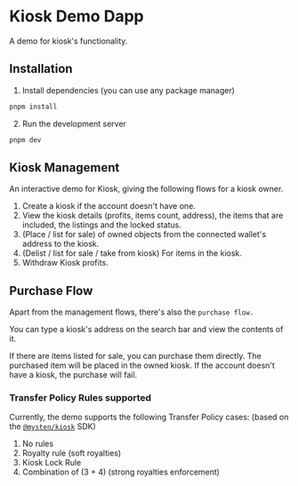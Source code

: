 # Kiosk Demo Dapp

A demo for kiosk's functionality.

## Installation


1. Install dependencies (you can use any package manager)
```sh
pnpm install
```

2. Run the development server

```sh
pnpm dev
```


## Kiosk Management

An interactive demo for Kiosk, giving the following flows for a kiosk owner.

1. Create a kiosk if the account doesn't have one.
2. View the kiosk details (profits, items count, address), the items that are included, the listings and the locked status.
3. (Place / list for sale) of owned objects from the connected wallet's address to the kiosk.
4. (Delist / list for sale / take from kiosk) For items in the kiosk.
5. Withdraw Kiosk profits.


## Purchase Flow

Apart from the management flows, there's also the `purchase flow.`

You can type a kiosk's address on the search bar and view the contents of it.

If there are items listed for sale, you can purchase them directly. The purchased item will be placed in the owned kiosk.
If the account doesn't have a kiosk, the purchase will fail.

### Transfer Policy Rules supported
Currently, the demo supports the following Transfer Policy cases:
(based on the [`@mysten/kiosk`](https://github.com/MystenLabs/sui/tree/main/sdk/kiosk) SDK)

1. No rules
2. Royalty rule (soft royalties)
3. Kiosk Lock Rule 
4. Combination of (3 + 4) (strong royalties enforcement)
